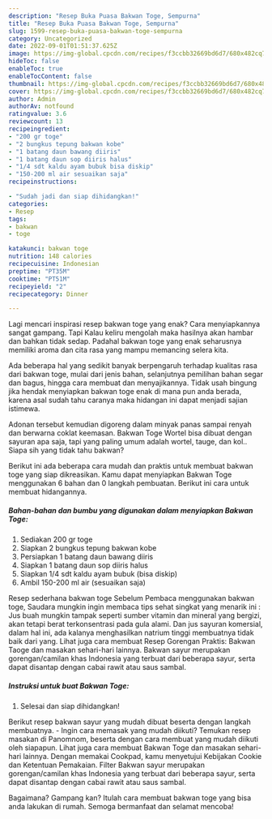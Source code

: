 ```yaml
---
description: "Resep Buka Puasa Bakwan Toge, Sempurna"
title: "Resep Buka Puasa Bakwan Toge, Sempurna"
slug: 1599-resep-buka-puasa-bakwan-toge-sempurna
category: Uncategorized
date: 2022-09-01T01:51:37.625Z
image: https://img-global.cpcdn.com/recipes/f3ccbb32669bd6d7/680x482cq70/bakwan-toge-foto-resep-utama.jpg
hideToc: false
enableToc: true
enableTocContent: false
thumbnail: https://img-global.cpcdn.com/recipes/f3ccbb32669bd6d7/680x482cq70/bakwan-toge-foto-resep-utama.jpg
cover: https://img-global.cpcdn.com/recipes/f3ccbb32669bd6d7/680x482cq70/bakwan-toge-foto-resep-utama.jpg
author: Admin
authorAv: notfound
ratingvalue: 3.6
reviewcount: 13
recipeingredient:
- "200 gr toge"
- "2 bungkus tepung bakwan kobe"
- "1 batang daun bawang diiris"
- "1 batang daun sop diiris halus"
- "1/4 sdt kaldu ayam bubuk bisa diskip"
- "150-200 ml air sesuaikan saja"
recipeinstructions:

- "Sudah jadi dan siap dihidangkan!"
categories:
- Resep
tags:
- bakwan
- toge

katakunci: bakwan toge 
nutrition: 148 calories
recipecuisine: Indonesian
preptime: "PT35M"
cooktime: "PT51M"
recipeyield: "2"
recipecategory: Dinner

---
```



Lagi mencari inspirasi resep bakwan toge yang enak? Cara menyiapkannya sangat gampang. Tapi Kalau keliru mengolah maka hasilnya akan hambar dan bahkan tidak sedap. Padahal bakwan toge yang enak seharusnya memiliki aroma dan cita rasa yang mampu memancing selera kita.


Ada beberapa hal yang sedikit banyak berpengaruh terhadap kualitas rasa dari bakwan toge, mulai dari jenis bahan, selanjutnya pemilihan bahan segar dan bagus, hingga cara membuat dan menyajikannya. Tidak usah bingung jika hendak menyiapkan bakwan toge enak di mana pun anda berada, karena asal sudah tahu caranya maka hidangan ini dapat menjadi sajian istimewa.

Adonan tersebut kemudian digoreng dalam minyak panas sampai renyah dan berwarna coklat keemasan. Bakwan Toge Wortel bisa dibuat dengan sayuran apa saja, tapi yang paling umum adalah wortel, tauge, dan kol.. Siapa sih yang tidak tahu bakwan?


Berikut ini ada beberapa cara mudah dan praktis untuk membuat bakwan toge yang siap dikreasikan. Kamu dapat menyiapkan Bakwan Toge menggunakan 6 bahan dan 0 langkah pembuatan. Berikut ini cara untuk membuat hidangannya.

<!--inarticleads1-->

##### Bahan-bahan dan bumbu yang digunakan dalam menyiapkan Bakwan Toge:

1. Sediakan 200 gr toge
1. Siapkan 2 bungkus tepung bakwan kobe
1. Persiapkan 1 batang daun bawang diiris
1. Siapkan 1 batang daun sop diiris halus
1. Siapkan 1/4 sdt kaldu ayam bubuk (bisa diskip)
1. Ambil 150-200 ml air (sesuaikan saja)


Resep sederhana bakwan toge Sebelum Pembaca menggunakan bakwan toge, Saudara mungkin ingin membaca tips sehat singkat yang menarik ini : Jus buah mungkin tampak seperti sumber vitamin dan mineral yang bergizi, akan tetapi berat terkonsentrasi pada gula alami. Dan jus sayuran komersial, dalam hal ini, ada kalanya menghasilkan natrium tinggi membuatnya tidak baik dari yang. Lihat juga cara membuat Resep Gorengan Praktis: Bakwan Taoge dan masakan sehari-hari lainnya. Bakwan sayur merupakan gorengan/camilan khas Indonesia yang terbuat dari beberapa sayur, serta dapat disantap dengan cabai rawit atau saus sambal. 

<!--inarticleads2-->

##### Instruksi untuk buat Bakwan Toge:


1. Selesai dan siap dihidangkan!

Berikut resep bakwan sayur yang mudah dibuat beserta dengan langkah membuatnya. - Ingin cara memasak yang mudah diikuti? Temukan resep masakan di Panomnom, beserta dengan cara membuat yang mudah diikuti oleh siapapun. Lihat juga cara membuat Bakwan Toge dan masakan sehari-hari lainnya. Dengan memakai Cookpad, kamu menyetujui Kebijakan Cookie dan Ketentuan Pemakaian. Filter Bakwan sayur merupakan gorengan/camilan khas Indonesia yang terbuat dari beberapa sayur, serta dapat disantap dengan cabai rawit atau saus sambal. 

Bagaimana? Gampang kan? Itulah cara membuat bakwan toge yang bisa anda lakukan di rumah. Semoga bermanfaat dan selamat mencoba!
